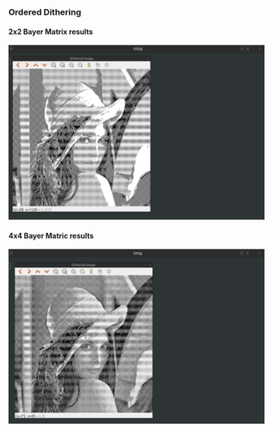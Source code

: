 
### Ordered Dithering 

#### 2x2 Bayer Matrix results
![alt text](image.png)

#### 4x4 Bayer Matric results
![alt text](image-1.png)